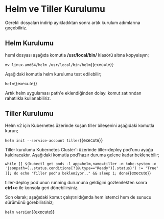 # Helm ve Tiller Kurulumu

Gerekli dosyaları indirip ayıkladıktan sonra artık kurulum adımlarına geçebiliriz.

## Helm Kurulumu

heml dosyası aşağıda komutla **/usr/local/bin/** klasörü altına kopyalayın;

`mv linux-amd64/helm /usr/local/bin/helm`{{execute}}

Aşağıdaki komutla helm kurulumu test edilebilir;

`helm`{{execute}}

Artık helm uygulaması path'e eklendiğinden dolayı komut satırından rahatlıkla kullanabiliriz.

## Tiller Kurulumu

Helm v2 için Kubernetes üzerinde koşan tiller bileşenini aşağıdaki komutla kurun;

`helm init --service-account tiller`{{execute}}

Tiller kurulumu Kubernetes Cluster'ı üzerinde tiller-deploy pod'unu ayağa kaldıracaktır. Aşağıdaki komutla pod'hazır duruma gelene kadar beklenebilir;

`while [[ $(kubectl get pods -l app=helm,name=tiller -n kube-system -o 'jsonpath={..status.conditions[?(@.type=="Ready")].status}') != "True" ]]; do echo "Tiller pod'u bekleniyor.." && sleep 1; done`{{execute}}

tiller-deploy pod'unun running durumuna geldiğini gözlemlekten sonra **ctrl+c** ile konsola geri dönebilirsiniz.

Son olarak; aşağıdaki komut çalıştırıldığında hem istemci hem de sunucu sürümünü görebilirsiniz;

`helm version`{{execute}}
